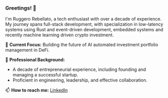 
### Greetings! 👋

I'm Ruggero Rebellato, a tech enthusiast with over a decade of experience. My journey spans full-stack development, with specialization in low-latency systems using Rust and event-driven development, embedded systems and recently machine learning driven crypto investment. 

🚀 **Current Focus:** Building the future of AI automated investment portfolio management in DeFi. 

💼 **Professional Background:**
- A decade of entrepreneurial experience, including founding and managing a successful startup.
- Proficient in engineering, leadership, and effective collaboration.


📫 **How to reach me:** [LinkedIn](https://www.linkedin.com/in/ruggero-grassmann-rebellato-779523150/)

